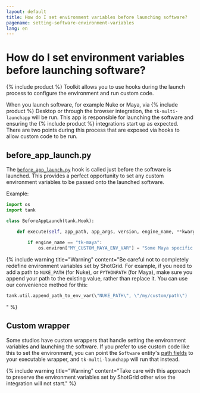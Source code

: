 ```yaml
---
layout: default
title: How do I set environment variables before launching software?
pagename: setting-software-environment-variables
lang: en
---
```


# How do I set environment variables before launching software?

{% include product %} Toolkit allows you to use hooks during the launch process to configure the environment and run custom code.

When you launch software, for example Nuke or Maya, via {% include product %} Desktop or through the browser integration, the `tk-multi-launchapp` will be run.
This app is responsible for launching the software and ensuring the {% include product %} integrations start up as expected. There are two points during this process that are exposed via hooks to allow custom code to be run.

## before_app_launch.py

The [`before_app_launch.py`](https://github.com/shotgunsoftware/tk-multi-launchapp/blob/6a884aa144851148e8369e9f35a2471087f98d16/hooks/before_app_launch.py) hook is called just before the software is launched. 
This provides a perfect opportunity to set any custom environment variables to be passed onto the launched software.

Example:

```python
import os
import tank

class BeforeAppLaunch(tank.Hook):

    def execute(self, app_path, app_args, version, engine_name, **kwargs):
        
        if engine_name == "tk-maya":
            os.environ["MY_CUSTOM_MAYA_ENV_VAR"] = "Some Maya specific setting"
```

{% include warning title="Warning" content="Be careful not to completely redefine environment variables set by ShotGrid. 
For example, if you need to add a path to `NUKE_PATH` (for Nuke), or `PYTHONPATH` (for Maya), make sure you append your path to the existing value, rather than replace it.
You can use our convenience method for this:

```python
tank.util.append_path_to_env_var(\"NUKE_PATH\", \"/my/custom/path\")
```
" %}

## Custom wrapper

Some studios have custom wrappers that handle setting the environment variables and launching the software. 
If you prefer to use custom code like this to set the environment, you can point the `Software` entity's [path fields](https://support.shotgunsoftware.com/hc/en-us/articles/115000067493-Integrations-Admin-Guide#Example:%20Add%20your%20own%20Software) to your executable wrapper, and `tk-multi-launchapp` will run that instead.

{% include warning title="Warning" content="Take care with this approach to preserve the environment variables set by ShotGrid other wise the integration will not start." %}
